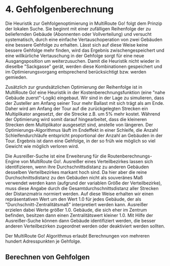 # **4. Gehfolgenberechnung**


Die Heuristik zur Gehfolgenoptimierung in MultiRoute Go! folgt dem Prinzip der lokalen Suche. Sie beginnt mit einer zufälligen Reihenfolge der zu beliefernden Gebäude (Abonnenten oder Vollverteilung) und versucht systematisch, durch eine einfache Vertauschoperation von zwei Gebäuden eine bessere Gehfolge zu erhalten. Lässt sich auf diese Weise keine bessere Gehfolge mehr finden, wird das Ergebnis zwischengespeichert und eine willkürliche Vertauschung in der Gehfolge sorgt für eine neue Ausgangsposition um weiterzusuchen. Damit die Heuristik nicht wieder in dieselbe "Sackgasse" gerät, werden diese Kombinationen gespeichert und im Optimierungsvorgang entsprechend berücksichtigt bzw. werden gemieden.

Zusätzlich zur grundsätzlichen Optimierung der Reihenfolge ist in MultiRoute Go! eine Heuristik in der Kostenberechnungsfunktion (eine "nahe Gebäude zuerst"-Logik) eingebaut. Wir sind in der Lage zu simulieren, dass der Zusteller am Anfang seiner Tour mehr Ballast mit sich trägt als am Ende. Daher wird am Anfang der Tour auf die zurückgelegten Strecken ein Multiplikator angesetzt, der die Strecke z.B. um 5% mehr kostet. Während der Optimierung wird somit darauf hingearbeitet, dass die kleineren Strecken dem Multiplikator ausgesetzt sind, anstelle von längeren. Der Optimierungs-Algorithmus läuft im Endeffekt in einer Schleife, die Anzahl Schleifendurchläufe entspricht proportional der Anzahl an Gebäuden in der Tour. Ergebnis ist dann eine Gehfolge, in der so früh wie möglich so viel Gewicht wie möglich verloren wird.

Die Ausreißer-Suche ist eine Erweiterung für die Routenberechnungs-Engine von MultiRoute Go!. Ausreißer eines Verteilbezirkes lassen sich identifizieren, wenn ihre Durchschnittsdistanz zu anderen Gebäuden desselben Verteilbezirkes markant hoch sind. Da hier aber die reine Durchschnittsdistanz zu den Gebäuden nicht als souveränes Maß verwendet werden kann (aufgrund der variablen Größe der Verteilbezirke), muss diese Angabe durch die Gesamtdurchschnittsdistanz aller Strecken der Distanzmatrix normiert werden. Auf diese Weise erhalten wir einen repräsentativen Wert um den Wert 1.0 für jedes Gebäude, der als "Durchschnitt-Zentralitätsmaß" interpretiert werden kann. Ausreißer erzielen dabei Werte größer 1.0. Gebäude, die sich eher im Zentrum befinden, besitzen dann einen Zentralitätswert kleiner 1.0. Mit Hilfe der Ausreißer-Suche können dann Gebäude identifiziert werden, die besser anderen Verteilbezirken zugeordnet werden oder deaktiviert werden sollten.

Der MultiRoute Go! Algorithmus erlaubt Berechnungen von mehreren hundert Adresspunkten je Gehfolge.

## Berechnen von Gehfolgen
